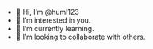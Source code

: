 - 👋 Hi, I’m @huml123
- 👀 I’m interested in you.
- 🌱 I’m currently learning.
- 💞️ I’m looking to collaborate with others.

<!---
huml123/huml123 is a ✨ special ✨ repository because its `README.md` (this file) appears on your GitHub profile.
You can click the Preview link to take a look at your changes.
--->
